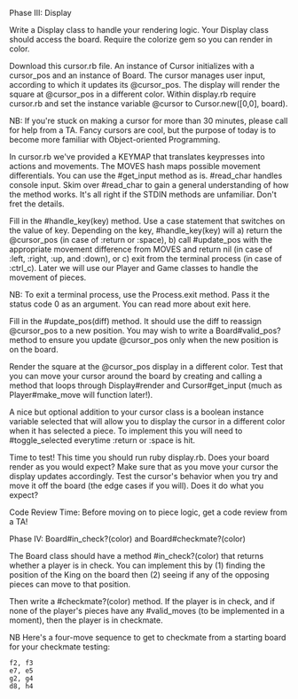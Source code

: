 Phase III: Display

Write a Display class to handle your rendering logic. Your Display class should access the board. Require the colorize gem so you can render in color.

Download this cursor.rb file. An instance of Cursor initializes with a cursor_pos and an instance of Board. The cursor manages user input, according to which it updates its @cursor_pos. The display will render the square at @cursor_pos in a different color. Within display.rb require cursor.rb and set the instance variable @cursor to Cursor.new([0,0], board).

NB: If you're stuck on making a cursor for more than 30 minutes, please call for help from a TA. Fancy cursors are cool, but the purpose of today is to become more familiar with Object-oriented Programming.

In cursor.rb we've provided a KEYMAP that translates keypresses into actions and movements. The MOVES hash maps possible movement differentials. You can use the #get_input method as is. #read_char handles console input. Skim over #read_char to gain a general understanding of how the method works. It's all right if the STDIN methods are unfamiliar. Don't fret the details.

Fill in the #handle_key(key) method. Use a case statement that switches on the value of key. Depending on the key, #handle_key(key) will a) return the @cursor_pos (in case of :return or :space), b) call #update_pos with the appropriate movement difference from MOVES and return nil (in case of :left, :right, :up, and :down), or c) exit from the terminal process (in case of :ctrl_c). Later we will use our Player and Game classes to handle the movement of pieces.

NB: To exit a terminal process, use the Process.exit method. Pass it the status code 0 as an argument. You can read more about exit here.

Fill in the #update_pos(diff) method. It should use the diff to reassign @cursor_pos to a new position. You may wish to write a Board#valid_pos? method to ensure you update @cursor_pos only when the new position is on the board.

Render the square at the @cursor_pos display in a different color. Test that you can move your cursor around the board by creating and calling a method that loops through Display#render and Cursor#get_input (much as Player#make_move will function later!).

A nice but optional addition to your cursor class is a boolean instance variable selected that will allow you to display the cursor in a different color when it has selected a piece. To implement this you will need to #toggle_selected everytime :return or :space is hit.

Time to test! This time you should run ruby display.rb. Does your board render as you would expect? Make sure that as you move your cursor the display updates accordingly. Test the cursor's behavior when you try and move it off the board (the edge cases if you will). Does it do what you expect?

Code Review Time: Before moving on to piece logic, get a code review from a TA!

Phase IV: Board#in_check?(color) and Board#checkmate?(color)

The Board class should have a method #in_check?(color) that returns whether a player is in check. You can implement this by (1) finding the position of the King on the board then (2) seeing if any of the opposing pieces can move to that position.

Then write a #checkmate?(color) method. If the player is in check, and if none of the player's pieces have any #valid_moves (to be implemented in a moment), then the player is in checkmate.

NB Here's a four-move sequence to get to checkmate from a starting board for your checkmate testing:

    f2, f3
    e7, e5
    g2, g4
    d8, h4